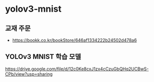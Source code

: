 # yolov3-mnist

## 교재 주문
* https://bookk.co.kr/bookStore/646af1334222b24502d478a6

## YOLOv3 MNIST 학습 모델
https://drive.google.com/file/d/12c0Ke8cxJ1zx4cCzuGbQHq2UCBwS-CPb/view?usp=sharing


